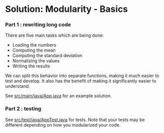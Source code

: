 # Solution: Modularity - Basics

### Part 1 : rewriting long code

There are five main tasks which are being done:

-   Loading the numbers
-   Computing the mean
-   Computing the standard deviation
-   Normalizing the values
-   Writing the results

We can split this behavior into separate functions, making it much easier to test and develop. It also has the benefit of making it significantly easier to understand.

See [src/main/java/App.java](src/main/java/App.java) for an example solution.

### Part 2 : testing

See [src/test/java/AppTest.java](src/test/java/AppTest.java) for tests. Note that your tests may be different depending on how you modularized your code.
